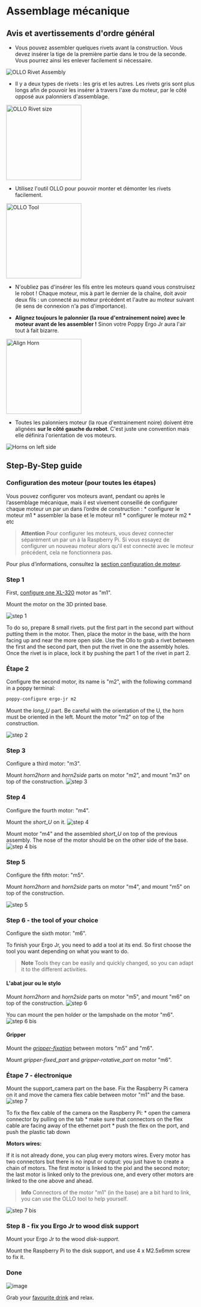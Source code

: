 # Assemblage mécanique

## Avis et avertissements d'ordre général

<!-- TODO:
* picture rivet black vs grey
* ergo + wires
-->

* Vous pouvez assembler quelques rivets avant la construction. Vous devez insérer la tige de la première partie dans le trou de la seconde. Vous pourrez ainsi les enlever facilement si nécessaire.

![OLLO Rivet Assembly](img/assembly/ollo_rivet.png)

* Il y a deux types de rivets : les gris et les autres. Les rivets gris sont plus longs afin de pouvoir les insérer à travers l'axe du moteur, par le côté opposé aux palonniers d'assemblage.

<!-- HTML link to adapt image size -->

<img src="img/assembly/ollo_rivets_size.jpg" alt="OLLO Rivet size" height="200" />

* Utilisez l'outil OLLO pour pouvoir monter et démonter les rivets facilement.

<!-- HTML link to adapt image size -->

<img src="img/assembly/ollo-tool.jpg" alt="OLLO Tool" height="200" />

* N'oubliez pas d'insérer les fils entre les moteurs quand vous construisez le robot ! Chaque moteur, mis à part le dernier de la chaîne, doit avoir deux fils : un connecté au moteur précédent et l'autre au moteur suivant (le sens de connexion n'a pas d'importance).

* **Alignez toujours le palonnier (la roue d'entrainement noire) avec le moteur avant de les assembler !** Sinon votre Poppy Ergo Jr aura l'air tout à fait bizarre.

<!-- HTML link to adapt image size -->

<img src="img/assembly/align-horn.png" alt="Align Horn" height="200" />

* Toutes les palonniers moteur (la roue d'entrainement noire) doivent être alignées **sur le côté gauche du robot**. C'est juste une convention mais elle définira l'orientation de vos moteurs.

![Horns on left side](img/assembly/horns_on_left.jpg)

## Step-By-Step guide

### Configuration des moteur (pour toutes les étapes)

Vous pouvez configurer vos moteurs avant, pendant ou après le l’assemblage mécanique, mais il est vivement conseillé de configurer chaque moteur un par un dans l’ordre de construction : * configurer le moteur m1 * assembler la base et le moteur m1 * configurer le moteur m2 * etc

> **Attention** Pour configurer les moteurs, vous devez connecter séparément un par un à la Raspberry Pi. Si vous essayez de configurer un nouveau moteur alors qu'il est connecté avec le moteur précédent, cela ne fonctionnera pas.

Pour plus d’informations, consultez la [section configuration de moteur](motor-configuration.md).

### Step 1

First, [configure one XL-320](motor-configuration.md) motor as "m1".

Mount the motor on the 3D printed base.

![step 1](img/assembly/steps/step_1-2.jpg)

To do so, prepare 8 small rivets. put the first part in the second part without putting them in the motor. Then, place the motor in the base, with the horn facing up and near the more open side. Use the Ollo to grab a rivet between the first and the second part, then put the rivet in one the assembly holes. Once the rivet is in place, lock it by pushing the part 1 of the rivet in part 2.

### Étape 2

Configure the second motor, its name is "m2", with the following command in a poppy terminal:

```bash
poppy-configure ergo-jr m2
```

Mount the *long_U* part. Be careful with the orientation of the U, the horn must be oriented in the left. Mount the motor "m2" on top of the construction.

![step 2](img/assembly/steps/step_3-4.jpg)

### Step 3

Configure a third motor: "m3".

Mount *horn2horn* and *horn2side* parts on motor "m2", and mount "m3" on top of the construction. ![step 3](img/assembly/steps/step_5-6.jpg)

### Step 4

Configure the fourth motor: "m4".

Mount the *short_U* on it. ![step 4](img/assembly/steps/step_7-8.jpg)

Mount motor "m4" and the assembled *short_U* on top of the previous assembly. The nose of the motor should be on the other side of the base. ![step 4 bis](img/assembly/steps/step_9-10.jpg)

### Step 5

Configure the fifth motor: "m5".

Mount *horn2horn* and *horn2side* parts on motor "m4", and mount "m5" on top of the construction.

![step 5](img/assembly/steps/step_11-12-13.jpg)

### Step 6 - the tool of your choice

Configure the sixth motor: "m6".

To finish your Ergo Jr, you need to add a tool at its end. So first choose the tool you want depending on what you want to do.

> **Note** Tools they can be easily and quickly changed, so you can adapt it to the different activities.

#### L'abat jour ou le stylo

Mount *horn2horn* and *horn2side* parts on motor "m5", and mount "m6" on top of the construction. ![step 6](img/assembly/steps/step_14-16-17.jpg)

You can mount the pen holder or the lampshade on the motor "m6". ![step 6 bis](img/assembly/steps/step_18-19.jpg)

#### Gripper

Mount the [*gripper-fixation*](https://github.com/poppy-project/poppy-ergo-jr/blob/master/hardware/STL/tools/gripper-fixation.stl) between motors "m5" and "m6".

Mount *gripper-fixed_part* and *gripper-rotative_part* on motor "m6". <!-- TODO closed picture of gripper-->

### Étape 7 - électronique

Mount the support_camera part on the base. Fix the Raspberry Pi camera on it and move the camera flex cable between motor "m1" and the base. ![step 7](img/assembly/steps/step_21-22.jpg)

To fix the flex cable of the camera on the Raspberry Pi: * open the camera connector by pulling on the tab * make sure that connectors on the flex cable are facing away of the ethernet port * push the flex on the port, and push the plastic tab down

<!-- TODO: add a closed picture of camera fix-->

**Motors wires:**

If it is not already done, you can plug every motors wires. Every motor has two connectors but there is no input or output: you just have to create a chain of motors. The first motor is linked to the pixl and the second motor; the last motor is linked only to the previous one, and every other motors are linked to the one above and ahead.

<!-- TODO picture of OLLO + base rivets -->

> **Info** Connectors of the motor "m1" (in the base) are a bit hard to link, you can use the OLLO tool to help yourself.

![step 7 bis](img/assembly/steps/step_24.jpg)

### Step 8 - fix you Ergo Jr to wood disk support

Mount your Ergo Jr to the wood *disk-support*.

Mount the Raspberry Pi to the disk support, and use 4 x M2.5x6mm screw to fix it. <!-- TODO: picture of disk fixation -->

### Done

![image](img/assembly/ergo-tool-2.jpg)

Grab your [favourite drink](https://www.flickr.com/photos/poppy-project/16488256337/) and relax.